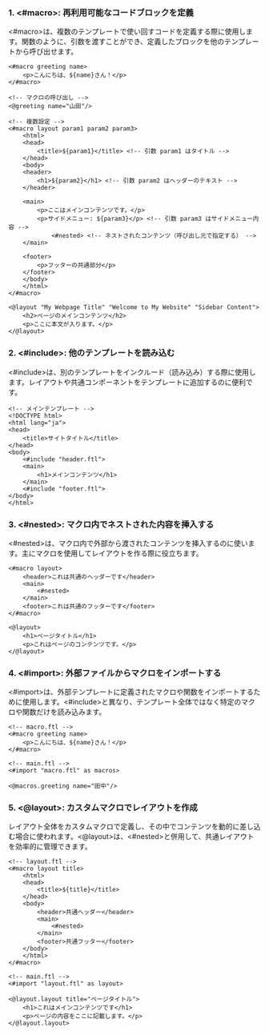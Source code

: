 ### 1. <#macro>: 再利用可能なコードブロックを定義
<#macro>は、複数のテンプレートで使い回すコードを定義する際に使用します。関数のように、引数を渡すことができ、定義したブロックを他のテンプレートから呼び出せます。

```injectedfreemarker
<#macro greeting name>
    <p>こんにちは、${name}さん！</p>
</#macro>

<!-- マクロの呼び出し -->
<@greeting name="山田"/>
```
```injectedfreemarker
<!-- 複数設定 -->
<#macro layout param1 param2 param3>
    <html>
    <head>
        <title>${param1}</title> <!-- 引数 param1 はタイトル -->
    </head>
    <body>
    <header>
        <h1>${param2}</h1> <!-- 引数 param2 はヘッダーのテキスト -->
    </header>

    <main>
        <p>ここはメインコンテンツです。</p>
        <p>サイドメニュー: ${param3}</p> <!-- 引数 param3 はサイドメニュー内容 -->
            <#nested> <!-- ネストされたコンテンツ（呼び出し元で指定する） -->
    </main>

    <footer>
        <p>フッターの共通部分</p>
    </footer>
    </body>
    </html>
</#macro>

<@layout "My Webpage Title" "Welcome to My Website" "Sidebar Content">
    <h2>ページのメインコンテンツ</h2>
    <p>ここに本文が入ります。</p>
</@layout>

```

### 2. <#include>: 他のテンプレートを読み込む
<#include>は、別のテンプレートをインクルード（読み込み）する際に使用します。レイアウトや共通コンポーネントをテンプレートに追加するのに便利です。

```injectedfreemarker
<!-- メインテンプレート -->
<!DOCTYPE html>
<html lang="ja">
<head>
    <title>サイトタイトル</title>
</head>
<body>
    <#include "header.ftl">
    <main>
        <h1>メインコンテンツ</h1>
    </main>
    <#include "footer.ftl">
</body>
</html>

```

### 3. <#nested>: マクロ内でネストされた内容を挿入する
<#nested>は、マクロ内で外部から渡されたコンテンツを挿入するのに使います。主にマクロを使用してレイアウトを作る際に役立ちます。

```injectedfreemarker
<#macro layout>
    <header>これは共通のヘッダーです</header>
    <main>
        <#nested>
    </main>
    <footer>これは共通のフッターです</footer>
</#macro>

<@layout>
    <h1>ページタイトル</h1>
    <p>これはページのコンテンツです。</p>
</@layout>

```

### 4. <#import>: 外部ファイルからマクロをインポートする
<#import>は、外部テンプレートに定義されたマクロや関数をインポートするために使用します。<#include>と異なり、テンプレート全体ではなく特定のマクロや関数だけを読み込みます。

```injectedfreemarker
<!-- macro.ftl -->
<#macro greeting name>
    <p>こんにちは、${name}さん！</p>
</#macro>

<!-- main.ftl -->
<#import "macro.ftl" as macros>

<@macros.greeting name="田中"/>

```

### 5. <@layout>: カスタムマクロでレイアウトを作成
レイアウト全体をカスタムマクロで定義し、その中でコンテンツを動的に差し込む場合に使われます。<@layout>は、<#nested>と併用して、共通レイアウトを効率的に管理できます。

```injectedfreemarker
<!-- layout.ftl -->
<#macro layout title>
    <html>
    <head>
        <title>${title}</title>
    </head>
    <body>
        <header>共通ヘッダー</header>
        <main>
            <#nested>
        </main>
        <footer>共通フッター</footer>
    </body>
    </html>
</#macro>

<!-- main.ftl -->
<#import "layout.ftl" as layout>

<@layout.layout title="ページタイトル">
    <h1>これはメインコンテンツです</h1>
    <p>ページの内容をここに記載します。</p>
</@layout.layout>

```
